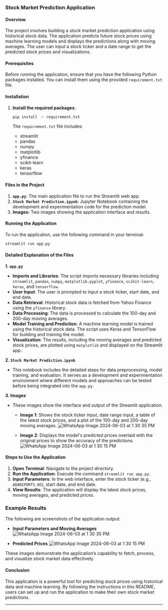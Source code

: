 ### Stock Market Prediction Application

#### Overview
The project involves building a stock market prediction application using historical stock data. The application predicts future stock prices using machine learning models and displays the predictions along with moving averages. The user can input a stock ticker and a date range to get the predicted stock prices and visualizations.

#### Prerequisites
Before running the application, ensure that you have the following Python packages installed. You can install them using the provided `requirement.txt` file.

#### Installation
1. **Install the required packages**:
   ```sh
   pip install -r requirement.txt
   ```
   
   The `requirement.txt` file includes:
   - streamlit
   - pandas
   - numpy
   - matplotlib
   - yfinance
   - scikit-learn
   - keras
   - tensorflow

#### Files in the Project
1. **`app.py`**: The main application file to run the Streamlit web app.
2. **`Stock Market Prediction.ipynb`**: Jupyter Notebook containing the development and experimentation code for the prediction model.
3. **Images**: Two images showing the application interface and results.

#### Running the Application
To run the application, use the following command in your terminal:
```sh
streamlit run app.py
```

#### Detailed Explanation of the Files

**1. `app.py`**
- **Imports and Libraries**: The script imports necessary libraries including `streamlit`, `pandas`, `numpy`, `matplotlib.pyplot`, `yfinance`, `scikit-learn`, `keras`, and `tensorflow`.
- **User Input**: The user is prompted to input a stock ticker, start date, and end date.
- **Data Retrieval**: Historical stock data is fetched from Yahoo Finance using the `yfinance` library.
- **Data Processing**: The data is processed to calculate the 100-day and 200-day moving averages.
- **Model Training and Prediction**: A machine learning model is trained using the historical stock data. The script uses Keras and TensorFlow for building and training the model.
- **Visualization**: The results, including the moving averages and predicted stock prices, are plotted using `matplotlib` and displayed on the Streamlit app.

**2. `Stock Market Prediction.ipynb`**
- This notebook includes the detailed steps for data preprocessing, model training, and evaluation. It serves as a development and experimentation environment where different models and approaches can be tested before being integrated into the `app.py`.

**3. Images**
- These images show the interface and output of the Streamlit application.
   - **Image 1**: Shows the stock ticker input, date range input, a table of the latest stock prices, and a plot of the 100-day and 200-day moving averages.
     ![WhatsApp Image 2024-06-03 at 1 30 35 PM](https://github.com/gitan12/Stock-Market-Prediction-/assets/152585363/be161d5b-e4f3-46b1-a79d-af2eebe02c77)

   - **Image 2**: Displays the model's predicted prices overlaid with the original prices to show the accuracy of the predictions.
     ![WhatsApp Image 2024-06-03 at 1 30 15 PM](https://github.com/gitan12/Stock-Market-Prediction-/assets/152585363/325785ee-4404-4355-8d06-6e656bd7c809)


#### Steps to Use the Application
1. **Open Terminal**: Navigate to the project directory.
2. **Run the Application**: Execute the command `streamlit run app.py`.
3. **Input Parameters**: In the web interface, enter the stock ticker (e.g., `ADANIPORTS.NS`), start date, and end date.
4. **View Results**: The application will display the latest stock prices, moving averages, and predicted prices.

### Example Results
The following are screenshots of the application output:

- **Input Parameters and Moving Averages**
  ![WhatsApp Image 2024-06-03 at 1 30 35 PM](https://github.com/gitan12/Stock-Market-Prediction-/assets/152585363/8eb050d6-7531-4da4-b290-9cf7875bd8a1)

- **Predicted Prices**
  ![WhatsApp Image 2024-06-03 at 1 30 15 PM](https://github.com/gitan12/Stock-Market-Prediction-/assets/152585363/f5ea5e9e-4eac-45f7-94b4-9f598133b7ce)

These images demonstrate the application’s capability to fetch, process, and visualize stock market data effectively.

#### Conclusion
This application is a powerful tool for predicting stock prices using historical data and machine learning. By following the instructions in this README, users can set up and run the application to make their own stock market predictions.

---

